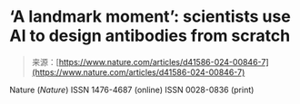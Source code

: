 <!--yml
category: 未分类
date: 2024-05-29 12:32:35
-->

# ‘A landmark moment’: scientists use AI to design antibodies from scratch

> 来源：[https://www.nature.com/articles/d41586-024-00846-7](https://www.nature.com/articles/d41586-024-00846-7)

Nature (*Nature*) ISSN 1476-4687 (online) ISSN 0028-0836 (print)